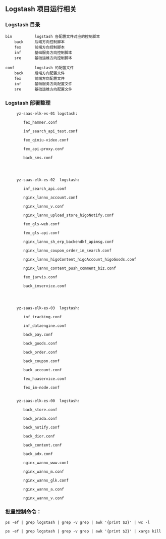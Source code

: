 ## Logstash 项目运行相关

### Logstash 目录

    bin          logstash 各配置文件对应的控制脚本
        back     后端方向控制脚本
        fex      前端方向控制脚本
        inf      基础服务方向控制脚本
        sre      基础运维方向控制脚本
        
    conf         logstash 的配置文件
        back     后端方向配置文件
        fex      前端方向配置文件
        inf      基础服务方向配置文件
        sre      基础运维方向配置文件
        
### Logstash 部署整理

         yz-saas-elk-es-01 logstash:        
  
         	fex_hammer.conf
         	
         	inf_search_api_test.conf
         	
         	fex_qiniu-video.conf
         	
         	fex_api-proxy.conf
         
         	back_sms.conf
         
         
         
         
         yz-saas-elk-es-02  logstash:
         
         	inf_search_api.conf
         	
         	nginx_lannx_account.conf
         	
         	nginx_lannx_v.conf
         	
         	nginx_lannx_upload_store_higoNotify.conf
         	
         	fex_gls-web.conf
         	
         	fex_gls-api.conf
         	
         	nginx_lannx_sh_erp_backendkf_apimsg.conf
         	
         	nginx_lannx_coupon_order_im_search.conf
         	
         	nginx_lannx_higoContent_higoAccount_higoGoods.conf
         	
         	nginx_lannx_content_push_comment_biz.conf
         	
         	fex_jarvis.conf
         	
         	back_imservice.conf
         
         
         
         
         yz-saas-elk-es-03  logstash:
         
         	inf_tracking.conf
         
         	inf_dataengine.conf
         
         	back_pay.conf
         
         	back_goods.conf
         
         	back_order.conf
         
         	back_coupon.conf
         
         	back_account.conf
         
         	fex_huaservice.conf
         
         	fex_im-node.conf
         	
         
         yz-saas-elk-es-00  logstash:
         
         	back_store.conf
         
         	back_prada.conf
         
         	back_notify.conf
         
         	back_dior.conf
         
         	back_content.conf
         
         	back_adx.conf
         
         	nginx_wannx_www.conf
         
         	nginx_wannx_m.conf
         
         	nginx_wannx_glk.conf
         
         	nginx_wannx_a.conf
         
         	nginx_wannx_v.conf

### 批量控制命令：

    ps -ef | grep logstash | grep -v grep | awk '{print $2}' | wc -l
    
    ps -ef | grep logstash | grep -v grep | awk '{print $2}' | xargs kill